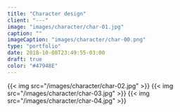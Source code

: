 ```yaml
---
title: "Character design"
client: "---"
image: "images/character/char-01.jpg"
caption: ""
imageCaption: "images/character/char-00.png"
type: "portfolio"
date: 2018-10-08T23:49:55-03:00
draft: true
color: "#47948E"
---
```


{{< img src="/images/character/char-02.jpg" >}}
{{< img src="/images/character/char-03.jpg" >}}
{{< img src="/images/character/char-04.jpg" >}}
